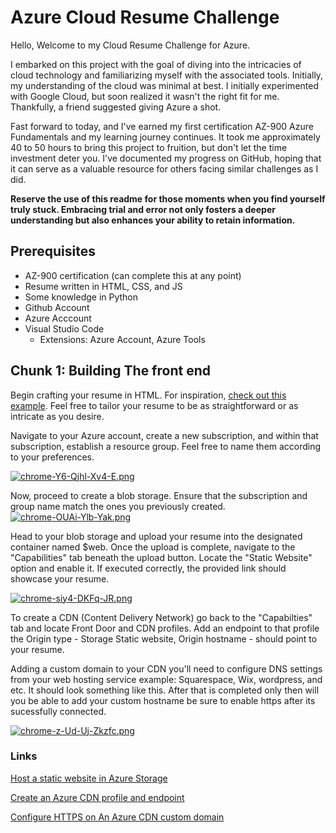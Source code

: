 # Azure Cloud Resume Challenge
Hello, Welcome to my Cloud Resume Challenge for Azure.

I embarked on this project with the goal of diving into the intricacies of cloud technology and familiarizing myself with the associated tools. 
Initially, my understanding of the cloud was minimal at best. I initially experimented with Google Cloud, but soon realized it wasn't the right fit for me. Thankfully, a friend suggested giving Azure a shot.

Fast forward to today, and I've earned my first certification AZ-900 Azure Fundamentals and my learning journey continues. 
It took me approximately 40 to 50 hours to bring this project to fruition, but don't let the time investment deter you. I've documented my progress on GitHub, hoping that it can serve as a valuable resource for others facing similar challenges as I did.

**Reserve the use of this readme for those moments when you find yourself truly stuck. Embracing trial and error not only fosters a deeper understanding but also enhances your ability to retain information.**

## Prerequisites
- AZ-900 certification (can complete this at any point)
- Resume written in HTML, CSS, and JS 
- Some knowledge in Python
- Github Account
- Azure Acccount
- Visual Studio Code
    - Extensions: Azure Account, Azure Tools


## Chunk 1: Building The front end

Begin crafting your resume in HTML. For inspiration, [check out this example](https://codepen.io/emzarts/pen/OXzmym). Feel free to tailor your resume to be as straightforward or as intricate as you desire.


Navigate to your Azure account, create a new subscription, and within that subscription, establish a resource group. Feel free to name them according to your preferences.

[![chrome-Y6-Qjhl-Xv4-E.png](https://i.postimg.cc/265ZTDfW/chrome-Y6-Qjhl-Xv4-E.png)](https://postimg.cc/1gLX5bXR)


Now, proceed to create a blob storage. Ensure that the subscription and group name match the ones you previously created.
[![chrome-OUAi-Ylb-Yak.png](https://i.postimg.cc/V6Y6mQsN/chrome-OUAi-Ylb-Yak.png)](https://postimg.cc/sBNy4LhF)

Head to your blob storage and upload your resume into the designated container named $web. Once the upload is complete, navigate to the "Capabilities" tab beneath the upload button. Locate the "Static Website" option and enable it. 
If executed correctly, the provided link should showcase your resume.

[![chrome-siy4-DKFq-JR.png](https://i.postimg.cc/63ZRSNQ1/chrome-siy4-DKFq-JR.png)](https://postimg.cc/N9g59Sm1)



To create a CDN (Content Delivery Network) go back to the "Capabilties" tab and locate Front Door and CDN profiles. Add an endpoint to that profile the Origin type - Storage Static website, Origin hostname - should point to your resume.

Adding a custom domain to your CDN you'll need to configure DNS settings from your web hosting service example: Squarespace, Wix, wordpress, and etc. It should look something like this. After that is completed only then will you be able to 
add your custom hostname be sure to enable https after its sucessfully connected.

[![chrome-z-Ud-Uj-Zkzfc.png](https://i.postimg.cc/QN2BPPLR/chrome-z-Ud-Uj-Zkzfc.png)](https://postimg.cc/qgGM61vL)


### Links
[Host a static website in Azure Storage](https://learn.microsoft.com/en-us/azure/storage/blobs/storage-blob-static-website-how-to?tabs=azure-portal)

[Create an Azure CDN profile and endpoint](https://learn.microsoft.com/en-us/azure/cdn/cdn-create-new-endpoint)

[Configure HTTPS on An Azure CDN custom domain](https://learn.microsoft.com/en-us/azure/cdn/cdn-custom-ssl?tabs=option-1-default-enable-https-with-a-cdn-managed-certificate)





  
